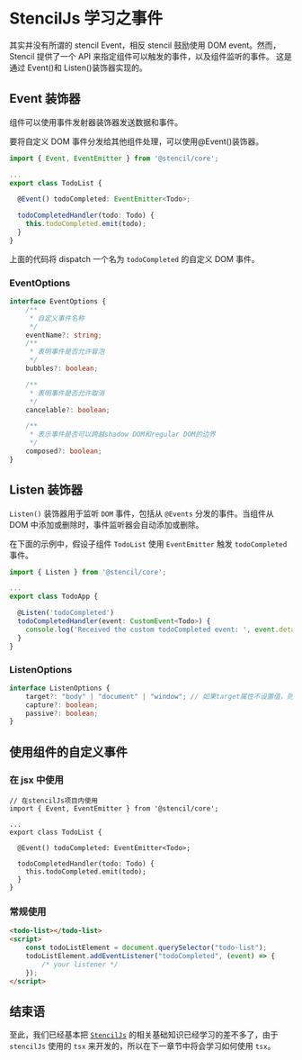 # StencilJs 学习之事件

其实并没有所谓的 stencil Event，相反 stencil 鼓励使用 DOM event。然而，Stencil 提供了一个 API 来指定组件可以触发的事件，以及组件监听的事件。
这是通过 Event()和 Listen()装饰器实现的。

## Event 装饰器

组件可以使用事件发射器装饰器发送数据和事件。

要将自定义 DOM 事件分发给其他组件处理，可以使用@Event()装饰器。

```ts
import { Event, EventEmitter } from '@stencil/core';

...
export class TodoList {

  @Event() todoCompleted: EventEmitter<Todo>;

  todoCompletedHandler(todo: Todo) {
    this.todoCompleted.emit(todo);
  }
}
```

上面的代码将 dispatch 一个名为 `todoCompleted` 的自定义 DOM 事件。

### EventOptions

```ts
interface EventOptions {
    /**
     * 自定义事件名称
     */
    eventName?: string;
    /**
     * 表明事件是否允许冒泡
     */
    bubbles?: boolean;

    /**
     * 表明事件是否允许取消
     */
    cancelable?: boolean;

    /**
     * 表示事件是否可以跨越shadow DOM和regular DOM的边界
     */
    composed?: boolean;
}
```

## Listen 装饰器

`Listen()` 装饰器用于监听 `DOM` 事件，包括从 `@Events` 分发的事件。当组件从 DOM 中添加或删除时，事件监听器会自动添加或删除。

在下面的示例中，假设子组件 `TodoList` 使用 `EventEmitter` 触发 `todoCompleted` 事件。

```ts
import { Listen } from '@stencil/core';

...
export class TodoApp {

  @Listen('todoCompleted')
  todoCompletedHandler(event: CustomEvent<Todo>) {
    console.log('Received the custom todoCompleted event: ', event.detail);
  }
}
```

### ListenOptions

```ts
interface ListenOptions {
    target?: "body" | "document" | "window"; // 如果target属性不设置值，则默认监听host（宿主元素）
    capture?: boolean;
    passive?: boolean;
}
```

## 使用组件的自定义事件

### 在 jsx 中使用

```tsx
// 在stencilJs项目内使用
import { Event, EventEmitter } from '@stencil/core';

...
export class TodoList {

  @Event() todoCompleted: EventEmitter<Todo>;

  todoCompletedHandler(todo: Todo) {
    this.todoCompleted.emit(todo);
  }
}
```

### 常规使用

```html
<todo-list></todo-list>
<script>
    const todoListElement = document.querySelector("todo-list");
    todoListElement.addEventListener("todoCompleted", (event) => {
        /* your listener */
    });
</script>
```

## 结束语

至此，我们已经基本把 [`StencilJs`](https://stenciljs.com/docs/events) 的相关基础知识已经学习的差不多了，由于 `stencilJs` 使用的 `tsx`
来开发的，所以在下一章节中将会学习如何使用 `tsx`。

<!----在下一个章节中将会使用之前学习到的知识来开发一个常用的组件。
由于我们只是使用 `StencilJs` 来开发 `web component` 组件，其它不想关的知识(router)便不再讲解-->
